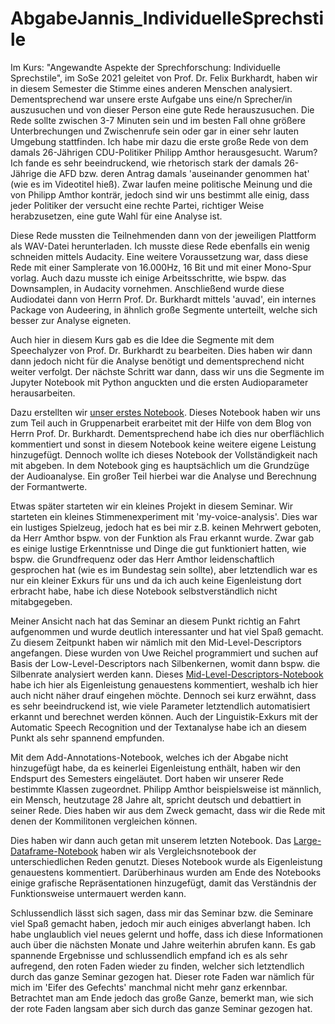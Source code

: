 # AbgabeJannis_IndividuelleSprechstile

Im  Kurs: "Angewandte Aspekte der Sprechforschung: Individuelle Sprechstile", im SoSe 2021 geleitet von Prof. Dr. Felix Burkhardt, haben wir in diesem Semester die Stimme eines anderen Menschen analysiert. Dementsprechend war unsere erste Aufgabe uns eine/n Sprecher/in auszusuchen und von dieser Person eine gute Rede herauszusuchen. Die Rede sollte zwischen 3-7 Minuten sein und im besten Fall ohne größere Unterbrechungen und Zwischenrufe sein oder gar in einer sehr lauten Umgebung stattfinden. Ich habe mir dazu die erste große Rede von dem damals 26-Jährigen CDU-Politiker Philipp Amthor herausgesucht. Warum? Ich fande es sehr beeindruckend, wie rhetorisch stark der damals 26-Jährige die AFD bzw. deren Antrag damals 'auseinander genommen hat' (wie es im Videotitel hieß).
Zwar laufen meine politische Meinung und die von Philipp Amthor konträr, jedoch sind wir uns bestimmt alle einig, dass jeder Politiker der versucht eine rechte Partei, richtiger Weise herabzusetzen, eine gute Wahl für eine Analyse ist.

Diese Rede mussten die Teilnehmenden dann von der jeweiligen Plattform als WAV-Datei herunterladen. Ich musste diese Rede ebenfalls ein wenig schneiden mittels Audacity. Eine weitere Voraussetzung war, dass diese Rede mit einer Samplerate von 16.000Hz, 16 Bit und mit einer Mono-Spur vorlag. Auch  dazu musste ich einige Arbeitsschritte, wie bspw. das Downsamplen, in Audacity vornehmen.
Anschließend wurde diese Audiodatei dann von Herrn Prof. Dr. Burkhardt mittels 'auvad', ein internes Package von Audeering, in ähnlich große Segmente unterteilt, welche sich besser zur Analyse eigneten.

Auch hier in diesem Kurs gab es die Idee die Segmente mit dem Speechalyzer von Prof. Dr. Burkhardt zu bearbeiten. Dies haben wir dann dann jedoch nicht für die Analyse benötigt und dementsprechend nicht weiter verfolgt. Der nächste Schritt war dann, dass wir uns die Segmente im Jupyter Notebook mit Python anguckten und die ersten Audioparameter herausarbeiten.

Dazu erstellten wir [unser erstes Notebook](SeminarIndividuelleSprechstile_Nellesen.ipynb). Dieses Notebook haben wir uns zum Teil auch in Gruppenarbeit erarbeitet mit der Hilfe von dem Blog von Herrn Prof. Dr. Burkhardt. Dementsprechend habe ich dies nur oberflächlich kommentiert und sonst in diesem Notebook keine weitere eigene Leistung hinzugefügt. Dennoch wollte ich dieses Notebook der Vollständigkeit nach mit abgeben. In dem Notebook ging es hauptsächlich um die Grundzüge der Audioanalyse. Ein großer Teil hierbei war die Analyse und Berechnung der Formantwerte.

Etwas später starteten wir ein kleines Projekt in diesem Seminar. Wir starteten ein kleines Stimmenexperiment mit 'my-voice-analysis'. Dies war ein lustiges Spielzeug, jedoch hat es bei mir z.B. keinen Mehrwert geboten, da Herr Amthor bspw. von der Funktion als Frau erkannt wurde. Zwar gab es einige lustige Erkenntnisse und Dinge die gut funktioniert hatten, wie bspw. die Grundfrequenz oder das Herr Amthor leidenschaftlich gesprochen hat (wie es im Bundestag sein sollte), aber letztendlich war es nur ein kleiner Exkurs für uns und da ich auch keine Eigenleistung dort erbracht habe, habe ich diese Notebook selbstverständlich nicht mitabgegeben.

Meiner Ansicht nach hat das Seminar an diesem Punkt richtig an Fahrt aufgenommen und wurde deutlich interessanter und hat viel Spaß gemacht. Zu diesem Zeitpunkt haben wir nämlich mit den Mid-Level-Descriptors angefangen. Diese wurden von  Uwe Reichel programmiert und suchen auf Basis der Low-Level-Descriptors nach Silbenkernen, womit dann bspw. die Silbenrate analysiert werden kann.
Dieses [Mid-Level-Descriptors-Notebook](mid_level_descriptors.ipynb) habe ich hier als Eigenleistung genauestens kommentiert, weshalb ich hier auch nicht näher drauf eingehen möchte.
Dennoch sei kurz erwähnt, dass es sehr beeindruckend ist, wie viele Parameter letztendlich automatisiert erkannt und berechnet werden können. Auch der Linguistik-Exkurs mit der Automatic Speech Recognition und der Textanalyse habe ich an diesem Punkt als sehr spannend empfunden.

Mit dem Add-Annotations-Notebook, welches ich der Abgabe nicht hinzugefügt habe, da es keinerlei Eigenleistung enthält, haben wir den Endspurt des Semesters eingeläutet. Dort haben wir unserer Rede bestimmte Klassen zugeordnet. Philipp Amthor beispielsweise ist männlich, ein Mensch, heutzutage 28 Jahre alt, spricht deutsch und debattiert in seiner Rede. Dies haben wir aus dem Zweck gemacht, dass wir die Rede mit denen der Kommilitonen vergleichen können.

Dies haben wir dann auch getan mit unserem letzten Notebook. Das [Large-Dataframe-Notebook](large_dataframe.ipynb) haben wir als Vergleichsnotebook der unterschiedlichen Reden genutzt. Dieses Notebook wurde als Eigenleistung genauestens kommentiert. Darüberhinaus wurden am Ende des Notebooks einige grafische Repräsentationen hinzugefügt, damit das Verständnis der Funktionsweise untermauert werden kann.

Schlussendlich lässt sich sagen, dass mir das Seminar bzw. die Seminare viel Spaß gemacht haben, jedoch mir auch einiges abverlangt haben. Ich habe unglaublich viel neues gelernt und hoffe, dass ich diese Informationen auch über die nächsten Monate und Jahre weiterhin abrufen kann.
Es gab spannende Ergebnisse und schlussendlich empfand ich es als sehr aufregend, den roten Faden wieder zu finden, welcher sich letztendlich durch das ganze Seminar gezogen hat.
Dieser rote Faden war nämlich für mich im 'Eifer des Gefechts' manchmal nicht mehr ganz erkennbar. Betrachtet man am Ende jedoch das große Ganze, bemerkt man, wie sich der rote Faden langsam aber sich durch das ganze Seminar gezogen hat.